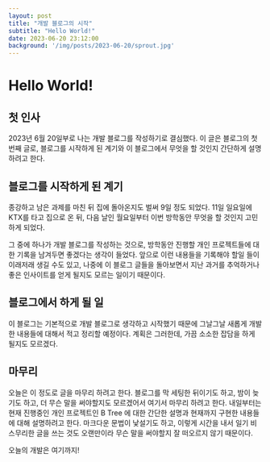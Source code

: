 ```yaml
---
layout: post
title: "개발 블로그의 시작"
subtitle: "Hello World!"
date: 2023-06-20 23:12:00
background: '/img/posts/2023-06-20/sprout.jpg'
---
```


# Hello World!

## 첫 인사
2023년 6월 20일부로 나는 개발 블로그를 작성하기로 결심했다.
이 글은 블로그의 첫 번째 글로, 블로그를 시작하게 된 계기와 이 블로그에서 무엇을 할 것인지 간단하게 설명하려고 한다.

## 블로그를 시작하게 된 계기
종강하고 남은 과제를 마친 뒤 집에 돌아온지도 벌써 9일 정도 되었다. 11일 일요일에 KTX를 타고 집으로 온 뒤, 다음 날인 월요일부터 이번 방학동안 무엇을 할 것인지 고민하게 되었다.

그 중에 하나가 개발 블로그를 작성하는 것으로, 방학동안 진행할 개인 프로젝트들에 대한 기록을 남겨두면 좋겠다는 생각이 들었다. 앞으로 이런 내용들을 기록해야 할일 들이 이래저래 생길 수도 있고, 나중에 이 블로그 글들을 돌아보면서 지난 과거를 추억하거나 좋은 인사이트를 얻게 될지도 모르는 일이기 때문이다.

## 블로그에서 하게 될 일
이 블로그는 기본적으로 개발 블로그로 생각하고 시작했기 때문에 그날그날 새롭게 개발한 내용들에 대해서 적고 정리할 예정이다. 계획은 그러한데, 가끔 소소한 잡담을 하게 될지도 모르겠다.

## 마무리
오늘은 이 정도로 글을 마무리 하려고 한다. 블로그를 막 세팅한 뒤이기도 하고, 밤이 늦기도 하고, 더 무슨 말을 써야할지도 모르겠어서 여기서 마무리 하려고 한다. 내일부터는 현재 진행중인 개인 프로젝트인 B Tree 에 대한 간단한 설명과 현재까지 구현한 내용들에 대해 설명하려고 한다. 마크다운 문법이 낯설기도 하고, 이렇게 시간을 내서 일기 비스무리한 글을 쓰는 것도 오랜만이라 무슨 말을 써야할지 잘 떠오르지 않기 때문이다. 

오늘의 개발은 여기까지!
